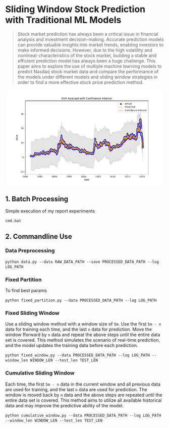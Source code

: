 # Sliding Window Stock Prediction with Traditional ML Models

> Stock market prediction has always been a critical issue in financial analysis and investment decision-making. Accurate prediction models can provide valuable insights into market trends, enabling investors to make informed decisions. However, due to the high volatility and nonlinear characteristics of the stock market, building a stable and efficient prediction model has always been a huge challenge. This paper aims to explore the use of multiple machine learning models to predict Nasdaq stock market data and compare the performance of the models under different models and sliding window strategies in order to find a more effective stock price prediction method.

![](https://github.com/Carzit/StockPredict/blob/main/plots/SVR.png)
## 1. Batch Processing
Simple execution of my report experiments
```
cmd.bat
```

## 2. Commandline Use 
### Data Preprocessing
```
python data.py --data RAW_DATA_PATH --save PROCESSED_DATA_PATH --log LOG_PATH
```

### Fixed Partition
To find best params
```
python fixed_partition.py --data PROCESSED_DATA_PATH --log LOG_PATH
```

### Fixed Sliding Window
Use a sliding window method with a window size of `5m`. Use the first `5m - n` data for training each time, and the last `n` data for prediction. Move the window fforward by `n` data and repeat the above steps until the entire data set is covered. This method simulates the scenario of real-time prediction, and the model updates the training data before each prediction.
```
python fixed_window.py --data PROCESSED_DATA_PATH --log LOG_PATH --window_len WINDOW_LEN --test_len TEST_LEN
```

### Cumulative Sliding Window
Each time, the first `5m - n` data in the current window and all previous data are used for training, and the last `n` data are used for prediction. The window is moved back by `n` data and the above steps are repeated until the entire data set is covered. This method aims to utilize all available historical data and may improve the predictive ability of the model.
```
python cumulative_window.py --data PROCESSED_DATA_PATH --log LOG_PATH --window_len WINDOW_LEN --test_len TEST_LEN
```


